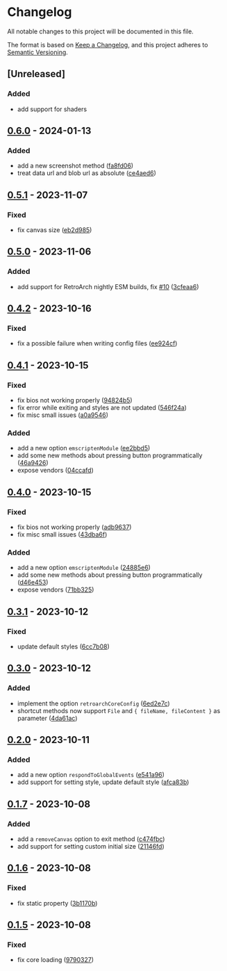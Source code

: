 # Changelog

All notable changes to this project will be documented in this file.

The format is based on [Keep a Changelog](https://keepachangelog.com/en/1.0.0/),
and this project adheres to [Semantic Versioning](https://semver.org/spec/v2.0.0.html).

## [Unreleased]
### Added
- add support for shaders

## [0.6.0](https://github.com/arianrhodsandlot/nostalgist/compare/v0.5.1...v0.6.0) - 2024-01-13

### Added

- add a new screenshot method ([fa8fd06](https://github.com/arianrhodsandlot/nostalgist/commit/fa8fd06d1aaad6c2a35df4fc1051c43f3471f7b4))
- treat data url and blob url as absolute ([ce4aed6](https://github.com/arianrhodsandlot/nostalgist/commit/ce4aed6991f0127049884d9fd21a8c6b79a8d52d))



## [0.5.1](https://github.com/arianrhodsandlot/nostalgist/compare/v0.5.0...v0.5.1) - 2023-11-07


### Fixed

- fix canvas size ([eb2d985](https://github.com/arianrhodsandlot/nostalgist/commit/eb2d9858e5d7c569060a46153e88dd659896a5ab))



## [0.5.0](https://github.com/arianrhodsandlot/nostalgist/compare/v0.4.2...v0.5.0) - 2023-11-06


### Added

- add support for RetroArch nightly ESM builds, fix [#10](https://github.com/arianrhodsandlot/nostalgist/issues/10) ([3cfeaa6](https://github.com/arianrhodsandlot/nostalgist/commit/3cfeaa6a3ee2f5f64b0268bb696768116ed03fd7))



## [0.4.2](https://github.com/arianrhodsandlot/nostalgist/compare/v0.4.1...v0.4.2) - 2023-10-16


### Fixed

- fix a possible failure when writing config files ([ee924cf](https://github.com/arianrhodsandlot/nostalgist/commit/ee924cf291890b832a27f589dde6c3f0aa697432))



## [0.4.1](https://github.com/arianrhodsandlot/nostalgist/compare/v0.4.0...v0.4.1) - 2023-10-15


### Fixed

- fix bios not working properly ([94824b5](https://github.com/arianrhodsandlot/nostalgist/commit/94824b56232806bfb9ede4cc15acacb2057371f1))
- fix error while exiting and styles are not updated ([546f24a](https://github.com/arianrhodsandlot/nostalgist/commit/546f24a24f5d8d4182247f4e200abf4cb3f87cd1))
- fix misc small issues ([a0a9546](https://github.com/arianrhodsandlot/nostalgist/commit/a0a95465aa0b52235e66ceca20736391ea686467))


### Added

- add a new option `emscriptenModule` ([ee2bbd5](https://github.com/arianrhodsandlot/nostalgist/commit/ee2bbd522fc91dc59fda19336e12b8f80eb97208))
- add some new methods about pressing button programmatically ([46a9426](https://github.com/arianrhodsandlot/nostalgist/commit/46a94260bab76f42bed4e6749a5c83e4895f86ab))
- expose vendors ([04ccafd](https://github.com/arianrhodsandlot/nostalgist/commit/04ccafd167fd9954d8ba6de0b9cd1fff7d97a529))



## [0.4.0](https://github.com/arianrhodsandlot/nostalgist/compare/v0.3.1...v0.4.0) - 2023-10-15


### Fixed

- fix bios not working properly ([adb9637](https://github.com/arianrhodsandlot/nostalgist/commit/adb9637ae0e7ab589cd0d2901c1fc2a2ab576ed1))
- fix misc small issues ([43dba6f](https://github.com/arianrhodsandlot/nostalgist/commit/43dba6f7c6229e9357456cd2683e6d1f843d2a63))


### Added

- add a new option `emscriptenModule` ([24885e6](https://github.com/arianrhodsandlot/nostalgist/commit/24885e65a544490369cfb83c3ab99836d9733cd8))
- add some new methods about pressing button programmatically ([d46e453](https://github.com/arianrhodsandlot/nostalgist/commit/d46e4537fba11bf65065a72f0f3150d1ceb1684a))
- expose vendors ([71bb325](https://github.com/arianrhodsandlot/nostalgist/commit/71bb325f89465e6d102bc910441826443e459c34))



## [0.3.1](https://github.com/arianrhodsandlot/nostalgist/compare/v0.3.0...v0.3.1) - 2023-10-12


### Fixed

- update default styles ([6cc7b08](https://github.com/arianrhodsandlot/nostalgist/commit/6cc7b0802565ce7dda17be2334dca5292a7dfc63))



## [0.3.0](https://github.com/arianrhodsandlot/nostalgist/compare/v0.2.0...v0.3.0) - 2023-10-12


### Added

- implement the option `retroarchCoreConfig` ([6ed2e7c](https://github.com/arianrhodsandlot/nostalgist/commit/6ed2e7c78d48c0d3854d6af485bd190ad6bb24eb))
- shortcut methods now support `File` and `{ fileName, fileContent }` as parameter ([4da61ac](https://github.com/arianrhodsandlot/nostalgist/commit/4da61ac31225c519978e632886e22f63fa81f3c4))



## [0.2.0](https://github.com/arianrhodsandlot/nostalgist/compare/v0.1.7...v0.2.0) - 2023-10-11


### Added

- add a new option `respondToGlobalEvents` ([e541a96](https://github.com/arianrhodsandlot/nostalgist/commit/e541a96de10257fcad10de5d310bdf0fed783842))
- add support for setting style, update default style ([afca83b](https://github.com/arianrhodsandlot/nostalgist/commit/afca83bbcc9f9121463f84ec5940ed8280fbab1d))



## [0.1.7](https://github.com/arianrhodsandlot/nostalgist/compare/v0.1.6...v0.1.7) - 2023-10-08


### Added

- add a `removeCanvas` option to exit method ([c474fbc](https://github.com/arianrhodsandlot/nostalgist/commit/c474fbc61fbc28ace9a18739d397338278d65d9f))
- add support for setting custom initial size ([21146fd](https://github.com/arianrhodsandlot/nostalgist/commit/21146fdf9c05b7a5c7ed6baefee54134a91457f5))



## [0.1.6](https://github.com/arianrhodsandlot/nostalgist/compare/v0.1.5...v0.1.6) - 2023-10-08


### Fixed

- fix static property ([3b1170b](https://github.com/arianrhodsandlot/nostalgist/commit/3b1170b08e78386aeb98252d568410369f8d1de3))



## [0.1.5](https://github.com/arianrhodsandlot/nostalgist/compare/v0.1.4...v0.1.5) - 2023-10-08


### Fixed

- fix core loading ([9790327](https://github.com/arianrhodsandlot/nostalgist/commit/97903270c39788b3d05b7f7d0700ccdf32503a9e))
